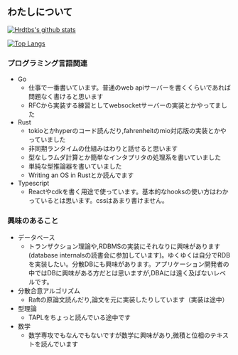 ## わたしについて

[![Hrdtbs's github stats](https://github-readme-stats.vercel.app/api?username=tawashichan)](https://github.com/anuraghazra/github-readme-stats)

[![Top Langs](https://github-readme-stats.vercel.app/api/top-langs/?username=tawashichan&layout=compact)](https://github.com/anuraghazra/github-readme-stats)

### プログラミング言語関連
  - Go
    - 仕事で一番書いています。普通のweb apiサーバーを書くくらいであれば問題なく書けると思います
    - RFCから実装する練習としてwebsocketサーバーの実装とかやってました
  - Rust
    - tokioとかhyperのコード読んだり,fahrenheitのmio対応版の実装とかやっていました
    - 非同期ランタイムの仕組みはわりと話せると思います  
    - 型なしラムダ計算とか簡単なインタプリタの処理系を書いていました
    - 単純な型推論器を書いていました
    - Writing an OS in Rustとか読んでます
  - Typescript
    - Reactやcdkを書く用途で使っています。基本的なhooksの使い方はわかっているとは思います。cssはあまり書けません。
### 興味のあること
  - データベース
    - トランザクション理論や,RDBMSの実装にそれなりに興味があります(database internalsの読書会に参加しています)。ゆくゆくは自分でRDBを実装したい。分散DBにも興味があります。アプリケーション開発者の中ではDBに興味がある方だとは思いますが,DBAには遠く及ばないレベルです。
  - 分散合意アルゴリズム
    - Raftの原論文読んだり,論文を元に実装したりしています（実装は途中）
  - 型理論
    - TAPLをちょっと読んでいる途中です
  - 数学
    - 数学専攻でもなんでもないですが数学に興味があり,微積と位相のテキストを読んでいます
